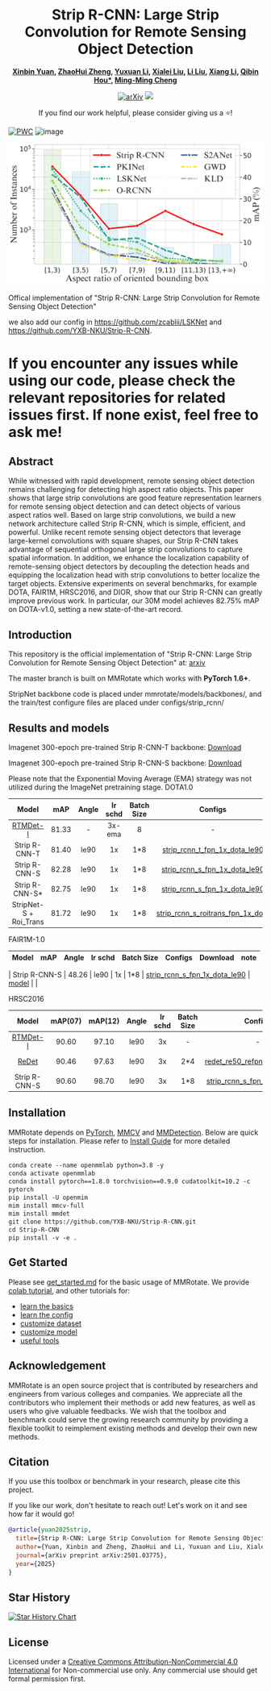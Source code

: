 <h1 align="center">Strip R-CNN: Large Strip Convolution for Remote Sensing Object Detection</h1>

<div align="center">
<b>
  <a href="https://github.com/YXB-NKU">Xinbin Yuan</a>, 
  <a href="https://scholar.google.com.hk/citations?hl=zh-CN&user=0X71NDYAAAAJ">ZhaoHui Zheng</a>, 
  <a href="https://scholar.google.com.hk/citations?hl=zh-CN&user=vKnUqmMAAAAJ">Yuxuan Li</a>, 
  <a href="">Xialei Liu</a>, 
  <a href="">Li Liu</a>, 
  <a href="">Xiang Li</a>, 
  <a href="">Qibin Hou*</a>, 
  <a href="">Ming-Ming Cheng</a>
</b>


[![arXiv](https://img.shields.io/badge/arXiv-red)](https://arxiv.org/abs/2501.03775)
<a href='https://zhuanlan.zhihu.com/p/17342348259'><img src='https://img.shields.io/badge/Zhihu-blue.svg?logo=zhihu&logoColor=white'></a>

<p>If you find our work helpful, please consider giving us a ⭐!</p>

</div>



[![PWC](https://img.shields.io/endpoint.svg?url=https://paperswithcode.com/badge/strip-r-cnn-large-strip-convolution-for/object-detection-in-aerial-images-on-dota-1)](https://paperswithcode.com/sota/object-detection-in-aerial-images-on-dota-1?p=strip-r-cnn-large-strip-convolution-for)
![image](https://github.com/user-attachments/assets/0afd4bbe-c538-4e28-9158-a2ed79379f41)


![Strip-R-CNN](DotaStatis.png)


Offical implementation of "Strip R-CNN: Large Strip Convolution for Remote Sensing Object Detection"

we also add our config in https://github.com/zcablii/LSKNet and https://github.com/YXB-NKU/Strip-R-CNN. 

# If you encounter any issues while using our code, please check the relevant repositories for related issues first. If none exist, feel free to ask me!



## Abstract

While witnessed with rapid development, remote sensing object detection remains challenging for detecting high aspect ratio objects.
This paper shows that large strip convolutions are good feature representation learners for remote sensing object detection and can detect objects of various aspect ratios well.
Based on large strip convolutions, we build a new network architecture called Strip R-CNN, which is simple, efficient, and powerful.
Unlike recent remote sensing object detectors that leverage large-kernel convolutions with square shapes, our Strip R-CNN takes advantage of sequential orthogonal large strip convolutions to capture spatial information.
In addition, we enhance the localization capability of remote-sensing object detectors by decoupling the detection heads and equipping the localization head with strip convolutions to better localize the target objects.
Extensive experiments on several benchmarks, for example DOTA, FAIR1M, HRSC2016, and DIOR, show that our Strip R-CNN can greatly improve previous work.
In particular, our 30M model achieves 82.75\% mAP on DOTA-v1.0, setting a new state-of-the-art record.

## Introduction

This repository is the official implementation of "Strip R-CNN: Large Strip Convolution for Remote Sensing Object Detection" at: [arxiv](https://arxiv.org/abs/2501.03775)

The master branch is built on MMRotate which works with **PyTorch 1.6+**.

StripNet backbone code is placed under mmrotate/models/backbones/, and the train/test configure files are placed under configs/strip_rcnn/ 


## Results and models

Imagenet 300-epoch pre-trained Strip R-CNN-T backbone: [Download](https://drive.google.com/uc?export=download&id=1Le4QoQPMUlFEssq7BFXGmaYfHoMktvju)

Imagenet 300-epoch pre-trained Strip R-CNN-S backbone: [Download](https://drive.google.com/uc?export=download&id=1_c2aXANKHl0cIBb370LNIkCyDmQpA3_o)

Please note that the Exponential Moving Average (EMA) strategy was not utilized during the ImageNet pretraining stage.
DOTA1.0

|                           Model                            |  mAP  | Angle | lr schd | Batch Size |                                   Configs                                    |                                                               Download                                                               |     note     |
| :--------------------------------------------------------: | :---: | :---: | :-----: | :--------: | :--------------------------------------------------------------------------: | :----------------------------------------------------------------------------------------------------------------------------------: | :----------: |
| [RTMDet-l](https://arxiv.org/abs/2212.07784) | 81.33 |   -   | 3x-ema  |     8      |                                      -                                       |                                                                  -                                                                   |  Prev. Best  |
|                  Strip R-CNN-T          | 81.40 | le90  |   1x    |    1\*8    |     [strip_rcnn_t_fpn_1x_dota_le90](./configs/strip_rcnn/strip_rcnn_t_fpn_1x_dota_le90.py)     | [model](https://drive.google.com/uc?export=download&id=1Le4QoQPMUlFEssq7BFXGmaYfHoMktvju)  |              |
|                  Strip R-CNN-S          | 82.28 | le90  |   1x    |    1\*8    |     [strip_rcnn_s_fpn_1x_dota_le90](./configs/strip_rcnn/strip_rcnn_s_fpn_1x_dota_le90.py)     | [model](https://drive.google.com/uc?export=download&id=1_c2aXANKHl0cIBb370LNIkCyDmQpA3_o)  |              |
|                  Strip R-CNN-S*          | 82.75 | le90  |   1x    |    1\*8    |     [strip_rcnn_s_fpn_1x_dota_le90](./configs/strip_rcnn/strip_rcnn_s_fpn_1x_dota_le90.py)     | [model](https://drive.google.com/uc?export=download&id=1_c2aXANKHl0cIBb370LNIkCyDmQpA3_o)  |    MoCAE           |
|                  StripNet-S + Roi_Trans      | 81.72 | le90  |   1x    |    1\*8    |   [strip_rcnn_s_roitrans_fpn_1x_dota](./configs/strip_rcnn/strip_rcnn_s_roitrans_fpn_1x_dota.py)   | [model]()  |                  |

FAIR1M-1.0

|         Model         |  mAP  | Angle | lr schd | Batch Size |                                                    Configs                                                     |                                                                                                                                                                              Download     | note                                                                                                                                                                         |
| :----------------------: | :---: | :---: | :-----: | :------: | :------------------------------------------------------------------------------------------------------------: | :----------------------------------------------------------------------------------------------------------------------------------------------------------------------------------------------------------------------------------------------------------------------------------------------------------------------------------------------------------------: | :--------: |

| Strip R-CNN-S | 48.26 | le90  |   1x    |    1*8     |            [strip_rcnn_s_fpn_1x_dota_le90](./configs/strip_rcnn/strip_rcnn_s_fpn_1x_dota_le90.py)             |         [model](https://drive.google.com/uc?export=download&id=1_c2aXANKHl0cIBb370LNIkCyDmQpA3_o)  | |

HRSC2016 

|                    Model                     | mAP(07) | mAP(12) | Angle | lr schd | Batch Size |                                      Configs                                      |                                                               Download                                                               |    note    |
| :------------------------------------------: | :-----: | :-----: | :---: | :-----: | :--------: | :-------------------------------------------------------------------------------: | :----------------------------------------------------------------------------------------------------------------------------------: | :--------: |
| [RTMDet-l](https://arxiv.org/abs/2212.07784) |  90.60  |  97.10  | le90  |   3x    |     -      |                                         -                                         |                                                                  -                                                                   | Prev. Best |
|  [ReDet](https://arxiv.org/abs/2103.07733)   |  90.46  |  97.63  | le90  |   3x    |    2\*4    | [redet_re50_refpn_3x_hrsc_le90](./configs/redet/redet_re50_refpn_3x_hrsc_le90.py) |                                                                  -                                                                   | Prev. Best |
|                   Strip R-CNN-S                   |  90.60  |  98.70  | le90  |   3x    |    1\*8    |       [strip_rcnn_s_fpn_3x_hrsc_le90](./configs/strip_rcnn/strip_rcnn_s_fpn_3x_hrsc_le90.py)        | [model](https://drive.google.com/uc?export=download&id=1_c2aXANKHl0cIBb370LNIkCyDmQpA3_o)  |            |

## Installation

MMRotate depends on [PyTorch](https://pytorch.org/), [MMCV](https://github.com/open-mmlab/mmcv) and [MMDetection](https://github.com/open-mmlab/mmdetection).
Below are quick steps for installation.
Please refer to [Install Guide](https://mmrotate.readthedocs.io/en/latest/install.html) for more detailed instruction.

```shell
conda create --name openmmlab python=3.8 -y
conda activate openmmlab
conda install pytorch==1.8.0 torchvision==0.9.0 cudatoolkit=10.2 -c pytorch
pip install -U openmim
mim install mmcv-full
mim install mmdet
git clone https://github.com/YXB-NKU/Strip-R-CNN.git
cd Strip-R-CNN
pip install -v -e .
```

## Get Started

Please see [get_started.md](docs/en/get_started.md) for the basic usage of MMRotate.
We provide [colab tutorial](demo/MMRotate_Tutorial.ipynb), and other tutorials for:

- [learn the basics](docs/en/intro.md)
- [learn the config](docs/en/tutorials/customize_config.md)
- [customize dataset](docs/en/tutorials/customize_dataset.md)
- [customize model](docs/en/tutorials/customize_models.md)
- [useful tools](docs/en/tutorials/useful_tools.md)


## Acknowledgement

MMRotate is an open source project that is contributed by researchers and engineers from various colleges and companies. We appreciate all the contributors who implement their methods or add new features, as well as users who give valuable feedbacks. We wish that the toolbox and benchmark could serve the growing research community by providing a flexible toolkit to reimplement existing methods and develop their own new methods.

## Citation

If you use this toolbox or benchmark in your research, please cite this project.

If you like our work, don't hesitate to reach out! Let's work on it and see how far it would go!
```bibtex
@article{yuan2025strip,
  title={Strip R-CNN: Large Strip Convolution for Remote Sensing Object Detection},
  author={Yuan, Xinbin and Zheng, ZhaoHui and Li, Yuxuan and Liu, Xialei and Liu, Li and Li, Xiang and Hou, Qibin and Cheng, Ming-Ming},
  journal={arXiv preprint arXiv:2501.03775},
  year={2025}
}
```

## Star History

[![Star History Chart](https://api.star-history.com/svg?repos=YXB-NKU/Strip-R-CNN&type=Date)](https://star-history.com/#YXB-NKU/Strip-R-CNN&Date)
## License
Licensed under a [Creative Commons Attribution-NonCommercial 4.0 International](https://creativecommons.org/licenses/by-nc/4.0/) for Non-commercial use only.
Any commercial use should get formal permission first.
